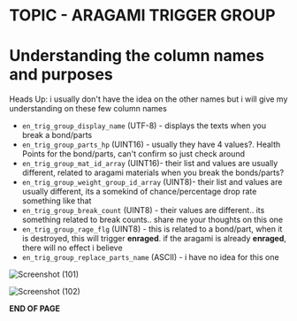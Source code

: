 # TOPIC - ARAGAMI TRIGGER GROUP

# Understanding the column names and purposes
Heads Up: i usually don't have the idea on the other names but i will give my understanding on these few column names

- `en_trig_group_display_name` (UTF-8) - displays the texts when you break a bond/parts
- `en_trig_group_parts_hp` (UINT16) - usually they have 4 values?. Health Points for the bond/parts, can't confirm so just check around
- `en_trig_group_mat_id_array` (UINT16)- their list and values are usually different, related to aragami materials when you break the bonds/parts?
- `en_trig_group_weight_group_id_array` (UINT8)- their list and values are usually different, its a somekind of chance/percentage drop rate something like that
- `en_trig_group_break_count` (UINT8) - their values are different.. its something related to break counts.. share me your thoughts on this one
- `en_trig_group_rage_flg` (UINT8) - this is related to a bond/part, when it is destroyed, this will trigger **enraged**. if the aragami is already **enraged**, there will no effect i believe
- `en_trig_group_replace_parts_name` (ASCII) - i have no idea for this one

 ![Screenshot (101)](https://github.com/nachotacos69/WikiEater/assets/99103531/5c7c6c45-0efb-466a-b9a6-bd2c9017b64f)

![Screenshot (102)](https://github.com/nachotacos69/WikiEater/assets/99103531/81b2789c-4033-4484-9879-c8c1455f2f3d)



**END OF PAGE**
